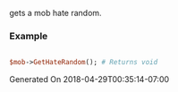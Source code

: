 gets a mob hate random.
### Example

```perl

$mob->GetHateRandom(); # Returns void
```


Generated On 2018-04-29T00:35:14-07:00